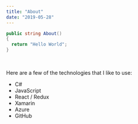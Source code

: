 ```yaml
---
title: "About"
date: "2019-05-28"
---
```


```csharp
public string About()
{
  return "Hello World";
}
```

<br />

Here are a few of the technologies that I like to use:

- C#
- JavaScript
- React / Redux
- Xamarin
- Azure
- GitHub
